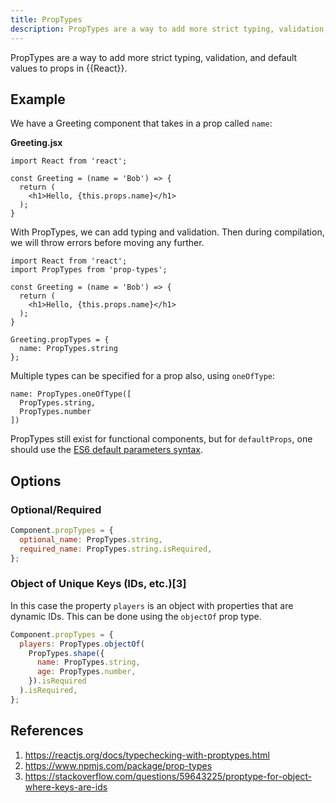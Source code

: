 ```yaml
---
title: PropTypes
description: PropTypes are a way to add more strict typing, validation, and default values to props in React.
---
```


PropTypes are a way to add more strict typing, validation, and default values to props in {{React}}.

## Example

We have a Greeting component that takes in a prop called `name`:

**Greeting.jsx**

```react
import React from 'react';

const Greeting = (name = 'Bob') => {
  return (
    <h1>Hello, {this.props.name}</h1>
  );
}
```

With PropTypes, we can add typing and validation. Then during compilation, we will throw errors before moving any further.

```react
import React from 'react';
import PropTypes from 'prop-types';

const Greeting = (name = 'Bob') => {
  return (
    <h1>Hello, {this.props.name}</h1>
  );
}

Greeting.propTypes = {
  name: PropTypes.string
};
```

Multiple types can be specified for a prop also, using `oneOfType`:

```react
name: PropTypes.oneOfType([
  PropTypes.string,
  PropTypes.number
])
```

PropTypes still exist for functional components, but for `defaultProps`, one should use the [ES6 default parameters syntax](https://developer.mozilla.org/en-US/docs/Web/JavaScript/Reference/Functions/Default_parameters).

## Options

### Optional/Required

```javascript
Component.propTypes = {
  optional_name: PropTypes.string,
  required_name: PropTypes.string.isRequired,
};
```

### Object of Unique Keys (IDs, etc.)[3]

In this case the property `players` is an object with properties that are dynamic IDs. This can be done using the `objectOf` prop type.

```javascript
Component.propTypes = {
  players: PropTypes.objectOf(
    PropTypes.shape({
      name: PropTypes.string,
      age: PropTypes.number,
    }).isRequired
  ).isRequired,
};
```

## References

1. https://reactjs.org/docs/typechecking-with-proptypes.html
2. https://www.npmjs.com/package/prop-types
3. https://stackoverflow.com/questions/59643225/proptype-for-object-where-keys-are-ids
